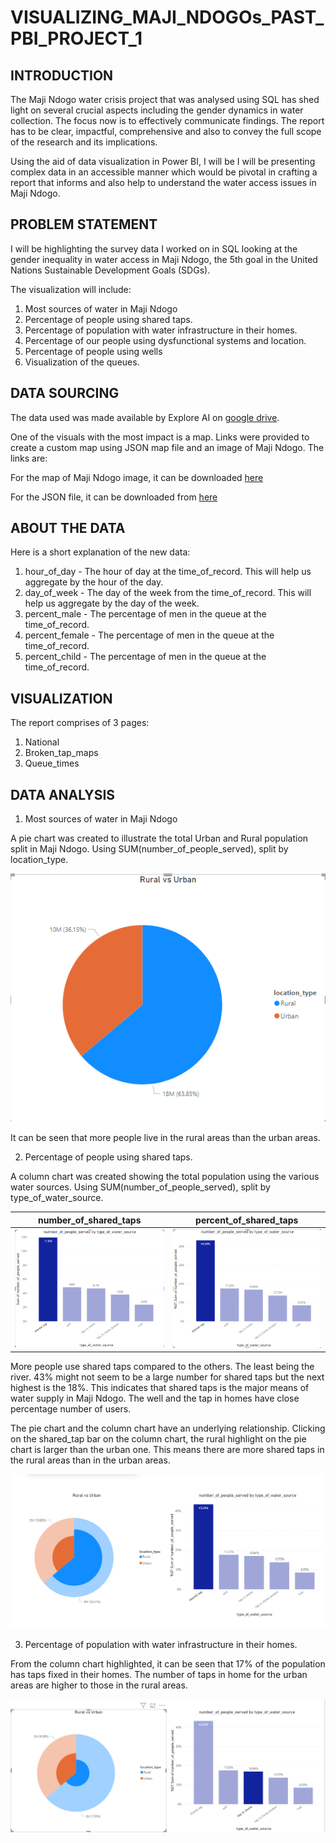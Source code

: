 # VISUALIZING_MAJI_NDOGOs_PAST_PBI_PROJECT_1
## INTRODUCTION
The Maji Ndogo water crisis project that was analysed using SQL has shed light on several crucial aspects including the gender dynamics in water collection. The focus now is to effectively communicate findings. The report has to be clear, impactful, comprehensive and also to convey the full scope of the research and its implications. 

Using the aid of data visualization in Power BI, I will be I will be presenting complex data in an accessible manner which would be pivotal in crafting a report that informs and also help to understand the water access issues in Maji Ndogo.

## PROBLEM STATEMENT
I will be highlighting the survey data I worked on in SQL looking at the gender inequality in water access in Maji Ndogo, the 5th goal in the United Nations Sustainable Development Goals (SDGs).

The visualization will include:

1.	Most sources of water in Maji Ndogo
2.	Percentage of people using shared taps. 
3.	Percentage of population with water infrastructure in their homes. 
4.	Percentage of our people using dysfunctional systems and location.
5.	Percentage of people using wells
6.	Visualization of the queues.

## DATA SOURCING
The data used was made available by Explore AI on [google drive](https://drive.google.com/file/d/1HqxFD09_i7rEXqZaBrkQ1nPIK4bkPAtC/view?usp=drive_link).

One of the visuals with the most impact is a map. Links were provided to create a custom map using JSON map file and an image of Maji Ndogo. The links are:

For the map of Maji Ndogo image, it can be downloaded [here](https://drive.google.com/file/d/15pUXLQuf6p06_ygPjbkY3UJ7Z7FXlfsp/view?usp=sharing) 

For the JSON file, it can be downloaded from [here](https://drive.google.com/file/d/1TGqT7SHLU9y00GazEkxhQzGit2KEPfmp/view?usp=sharing)

## ABOUT THE DATA
Here is a short explanation of the new data: 

1.	hour_of_day - The hour of day at the time_of_record. This will help us aggregate by the hour of the day. 
2.	day_of_week - The day of the week from the time_of_record. This will help us aggregate by the day of the week. 
3.	percent_male - The percentage of men in the queue at the time_of_record. 
4.	percent_female - The percentage of men in the queue at the time_of_record. 
5.	percent_child - The percentage of men in the queue at the time_of_record.

## VISUALIZATION
The report comprises of 3 pages:
1.	National
2.	Broken_tap_maps
3.	Queue_times

## DATA ANALYSIS 
1.	Most sources of water in Maji Ndogo

A pie chart was created to illustrate the total Urban and Rural population split in Maji Ndogo. Using SUM(number_of_people_served), split by location_type.

  ![](rural_vs_urban.png)

It can be seen that more people live in the rural areas than the urban areas.

2.	Percentage of people using shared taps.
   
A column chart was created showing the total population using the various water sources. Using SUM(number_of_people_served), split by type_of_water_source.

number_of_shared_taps      |  percent_of_shared_taps         
:-------------------------:|:--------------------------------:                                       
![](shared_taps.png)       |  ![](percent_shared_taps.png)
  
More people use shared taps compared to the others. The least being the river. 43% might not seem to be a large number for shared taps but the next highest is the 18%. This indicates that shared taps is the major means of water supply in Maji Ndogo. The well and the tap in homes have close percentage number of users.

The pie chart and the column chart have an underlying relationship. Clicking on the shared_tap bar on the column chart, the rural highlight on the pie chart is larger than the urban one. This means there are more shared taps in the rural areas than in the urban areas.

  ![](shared_taps_chart.png)

3.	Percentage of population with water infrastructure in their homes. 

From the column chart highlighted, it can be seen that 17% of the population has taps fixed in their homes. The number of taps in home for the urban areas are higher to those in the rural areas.
  
  ![](tap_in_home.png)




